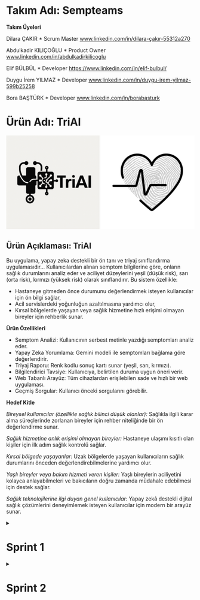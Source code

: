 # Takım Adı: Sempteams

**Takım Üyeleri**

Dilara ÇAKIR * Scrum Master  www.linkedin.com/in/dilara-çakır-55312a270

Abdulkadir KILIÇOĞLU * Product Owner  www.linkedin.com/in/abdulkadirkilicoglu

Elif BÜLBÜL * Developer  https://www.linkedin.com/in/elif-bulbul/

Duygu İrem YILMAZ * Developer  www.linkedin.com/in/duygu-irem-yilmaz-599b25258

Bora BAŞTÜRK * Developer  www.linkedin.com/in/borabasturk

# Ürün Adı: TriAI
<img src="bootcampFiles/general/headers/triai_major_logo.png" alt="triai" width="250"/> <img src="bootcampFiles/general/headers/triai_product_logo.png" alt="triai" width="250"/>


## Ürün Açıklaması: TriAI

Bu uygulama, yapay zeka destekli bir ön tanı ve triyaj sınıflandırma uygulamasıdır... 
Kullanıcılardan alınan semptom bilgilerine göre, onların sağlık durumlarını analiz eder ve aciliyet düzeylerini yeşil (düşük risk), sarı (orta risk), kırmızı (yüksek risk) olarak sınıflandırır.
Bu sistem özellikle:
- Hastaneye gitmeden önce durumunu değerlendirmek isteyen kullanıcılar için ön bilgi sağlar,
- Acil servislerdeki yoğunluğun azaltılmasına yardımcı olur,
- Kırsal bölgelerde yaşayan veya sağlık hizmetine hızlı erişimi olmayan bireyler için rehberlik sunar.


**Ürün Özellikleri**

- Semptom Analizi: Kullanıcının serbest metinle yazdığı semptomları analiz eder.
- Yapay Zeka Yorumlama: Gemini modeli ile semptomları bağlama göre değerlendirir.
- Triyaj Raporu: Renk kodlu sonuç kartı sunar (yeşil, sarı, kırmızı).
- Bilgilendirici Tavsiye: Kullanıcıya, belirtilen duruma uygun öneri verir.
- Web Tabanlı Arayüz: Tüm cihazlardan erişilebilen sade ve hızlı bir web uygulaması.
- Geçmiş Sorgular: Kullanıcı önceki sorgularını görebilir.

**Hedef Kitle**

*Bireysel kullanıcılar (özellikle sağlık bilinci düşük olanlar):*
Sağlıkla ilgili karar alma süreçlerinde zorlanan bireyler için rehber niteliğinde bir ön değerlendirme sunar.

*Sağlık hizmetine anlık erişimi olmayan bireyler:*
Hastaneye ulaşımı kısıtlı olan kişiler için ilk adım sağlık kontrolü sağlar.

*Kırsal bölgede yaşayanlar:*
Uzak bölgelerde yaşayan kullanıcıların sağlık durumlarını önceden değerlendirebilmelerine yardımcı olur.

*Yaşlı bireyler veya bakım hizmeti veren kişiler:*
Yaşlı bireylerin aciliyetini kolayca anlayabilmeleri ve bakıcıların doğru zamanda müdahale edebilmesi için destek sağlar.

*Sağlık teknolojilerine ilgi duyan genel kullanıcılar:*
Yapay zekâ destekli dijital sağlık çözümlerini deneyimlemek isteyen kullanıcılar için modern bir arayüz sunar.


<details>
    <summary><h1>Sprint 1</h1></summary>




<details>
    <summary><h3>Sprint 1 - App Screenshots</h3></summary>
  <table style="width: 100%;">
    <tr>
      <td colspan="4" style="text-align: center;"><h2> </h2></td>
    </tr>
    <tr>
      <td style="width: 25%;"><img src="bootcampFiles/sprintOne/screenshots/1.jpg" style="max-width: 100%; height: auto;"></td>
      <td style="width: 25%;"><img src="bootcampFiles/sprintOne/screenshots/2.jpg" style="max-width: 100%; height: auto;"></td>
    </tr>
  </table>
  </details>   


  <details>
    <summary><h3>Sprint 1 - Sprint Board Update Screenshots</h3></summary>
    <img src="bootcampFiles/sprintOne/boardupdate/1.jpg" style="max-width: 100%; height: auto;">
    <img src="bootcampFiles/sprintOne/boardupdate/2.jpg" style="max-width: 100%; height: auto;">
    <img src="bootcampFiles/sprintOne/boardupdate/3.jpg" style="max-width: 100%; height: auto;">
    <img src="bootcampFiles/sprintOne/boardupdate/4.jpg" style="max-width: 100%; height: auto;">
  </details>

  <details>
    <summary><h3>Sprint 1 - Proje Takip Aracı</h3></summary>
    <img src="bootcampFiles/sprintTwo/proje_takip/1.jpg" style="max-width: 100%; height: auto;">
  </details>


  - **Sprint Notes**:
    "İlk sprint sürecinde görev dağılımı yapıldı. Herkesten kod yazması istenmesi üzerine görevlerde ortak payda sağlanarak herkesin olağan uygunluk durumuna göre yapabilirlik seviyesine göre görevlerde rol alması sağlandı.
İlk olarak tasarımın canvada yapılmasına karar verildi."

  - **Sprint içinde beklenen puan tamamlama**: 13 puan
  - **Puan Tamamlama Mantığı**: "
| Ürün fikrinin ve vizyonunun netleştirilmesi | 3 SP | Araştırma ve ekip içi tartışmalar |
| Teknolojik altyapının belirlenmesi | 2 SP | LLM, frontend ve backend seçimleri |
| Semptom analiz akışının planlanması | 3 SP | Kullanıcıdan veri alma ve işleme |
| Gemini LLM kullanım araştırması | 3 SP | API + NLP senaryoları |
| UI mockup taslağı oluşturulması | 2 SP | Giriş ve sonuç ekranlarının temel taslağı |
  
  "
  - **Daily Scrum**: "
    
    •⁠  ⁠Platform: Google Meet  
    •⁠  ⁠Sıklık: Haftalık toplantılar  
    •⁠  ⁠İçerik:  
      - Kim ne yapıyor?  
      - Karşılaşılan engeller  
      - Sapmalar var mı?  
    •⁠  ⁠Notlar: WhatsApp üzerinden saklanmaktadır
  "
  - **Product Backlog URL:** 
  https://trello.com/b/ZeRCIMNF/trello-panom
  - **Sprint Review:**
    
    *Tamamlananlar:*
- Ürün fikri netleştirildi  
- Teknolojik yapı belirlendi  
- Semptom analiz mimarisi tanımlandı  
- Gemini LLM örnek istekleri araştırıldı  

*Eksik Kalanlar:*
- UI bileşenleri sadece taslak seviyesinde
    "

  - **Sprint Review Participants:** Dilara ÇAKIR, Abdulkadir KILIÇOĞLU, Elif BÜLBÜL, Duygu YILMAZ, Bora BAŞTÜRK 


# Sprint 1 - Retrospective 

## İyi Gidenler

- **Takım İçi İletişim Güçlüydü:**  
  Ekip üyeleri fikirlerini açıkça ifade edebildi ve karar alma süreçlerinde herkesin katkısı oldu. Bu durum fikir birliğine hızlı bir şekilde ulaşılmasını sağladı.

- **Görev Dağılımı Verimliydi:**  
  Görevler, ekip üyelerinin teknik yeterliliklerine ve uygunluk durumlarına göre dengeli şekilde dağıtıldı. Herkesin kodlama sürecine katkı sağlaması teşvik edildi ve büyük ölçüde başarıldı.

- **Sprint Hedeflerine Odaklanıldı:**  
  Ürün fikri, teknolojik yapı ve semptom analiz mimarisi gibi temel sprint hedefleri başarıyla tamamlandı. Önceden belirlenen story point’lerin çoğu yerine getirildi.

---

##  Geliştirilmesi Gerekenler

- **Daily Scrum Toplantı Frekansı Yetersizdi:**  
  Haftada yalnızca bir kez yapılan toplantılar, bazı sorunların geç fark edilmesine yol açtı. Daha sık toplantılar ile süreç daha kontrollü ilerleyebilirdi.

- **Dokümantasyon Eksikliği:**  
  WhatsApp üzerinden yapılan birçok teknik tartışma ve karar, GitHub veya ortak bir dokümantasyon alanına aktarılmadı. Bu durum bilgi kaybına ve takibin zorlaşmasına neden oldu.

- **UI Mockup Yetersiz Kaldı:**  
  Canva üzerinden sadece giriş ve sonuç ekranları tasarlandı. Kullanıcı deneyimi açısından daha fazla ekran taslağına ihtiyaç duyulmakta.

---

##  Aksiyon Adımları (Bir Sonraki Sprint İçin)

- **Daily Scrum Toplantıları Artırılacak:**  
  Haftada en az 2 kez kısa Google Meet toplantıları yapılacak. Bu toplantılarda görev durumu, engeller ve sapmalar değerlendirilecek.

- **GitHub Üzerinden Düzenli Dokümantasyon:**  
  Her ekip üyesi kendi sorumlu olduğu işi (kod, araştırma çıktısı, mimari çizimler vb.) haftalık olarak GitHub’a yükleyecek. Bu süreç Trello üzerinden kontrol edilecek.

- **UI Mockup Genişletilecek:**  
  Sadece giriş ve sonuç ekranları ile sınırlı kalmayacak şekilde; semptom girişi, analiz sonucu ve kullanıcı profili ekranları da tasarlanacak. Taslaklar Canva veya Figma üzerinden hazırlanacak ve GitHub’a yüklenecek.

  
</details>



<details>
    <summary><h1>Sprint 2</h1></summary>

<details>
    <summary><h3>Sprint 2 - App Screenshots</h3></summary>
  <table style="width: 100%;">
    <tr>
      <td colspan="4" style="text-align: center;"><h2> </h2></td>
    </tr>
    <tr>
      <td style="width: 25%;"><img src="bootcampFiles/sprintTwo/screenshots/1.png" style="max-width: 100%; height: auto;"></td>
      <td style="width: 25%;"><img src="bootcampFiles/sprintTwo/screenshots/2.png" style="max-width: 100%; height: auto;"></td>
      <td style="width: 25%;"><img src="bootcampFiles/sprintTwo/screenshots/3.jpeg" style="max-width: 100%; height: auto;"></td>
      <td style="width: 25%;"><img src="bootcampFiles/sprintTwo/screenshots/4.jpeg" style="max-width: 100%; height: auto;"></td>
    </tr>
  </table>
  </details>

<details>
    <summary><h3>Sprint 2 - Sprint Board Update Screenshots</h3></summary>
    <img src="bootcampFiles/sprintTwo/boardupdate/1.jpeg" style="max-width: 100%; height: auto;">
    <img src="bootcampFiles/sprintTwo/boardupdate/2.jpeg" style="max-width: 100%; height: auto;">
    <img src="bootcampFiles/sprintTwo/boardupdate/3.jpeg" style="max-width: 100%; height: auto;">
    <img src="bootcampFiles/sprintTwo/boardupdate/4.jpeg" style="max-width: 100%; height: auto;">
  </details>


 <details>
    <summary><h3>Sprint 2 - Proje Takip Aracı</h3></summary>
    <img src="bootcampFiles/sprintTwo/proje_takip/1.jpeg" style="max-width: 100%; height: auto;">
  </details>

    
###  Sprint Notları

- Sprint 2'de temel amaç: API katmanının oluşturulması, veri tabanının tamamlanması ve arayüzün temel şemasının geliştirilmesiydi.
- Geri bildirim sisteminin ve kullanıcı rol mantığının kurulması hedeflendi.
- Kullanıcı rolleri (Admin, Doktor, Hemşire) için temel erişim kontrolleri ve ilgili endpointler oluşturuldu.

---

###  Tahmin Edilen Tamamlanacak Puan ve Tahmin Mantığı

| Task | Story Point (SP) | Tahmin Gerekçesi |
|------|------------------|------------------|
| Kullanıcı rolleri için veritabanı oluşturulması | 3 SP | Orta seviye, CRUD gerektiriyor |
| `FastAPI` ile authentication ve role-check yapısı | 5 SP | Kullanıcı doğrulama ve yönlendirme mantığı içeriyor |
| Doktor geri bildirim (feedback) modülünün geliştirilmesi | 5 SP | Hem frontend hem backend bağlantısı var |
| Prediction endpoint şeması tasarımı | 3 SP | Placeholder logic ve yönlendirme içeriyor |
| Arayüzde temel tasarım ve API bağlantı başlangıcı | 3 SP | Mobil responsive tasarım hazırlığı |

**Toplam SP:** 19 SP  
**Sprint hedefi başarı oranı:** %90 (Feedback'te kontrol fonksiyonu eksik olabilir)

---

###  Sprint Gelişmeleri (Sprint Board Updates)

| Durum | Task |
|-------|------|
| ✅ Yapıldı | Kullanıcı rolleri endpointleri (`/admin`) |
| ✅ Yapıldı | Geri bildirim API'leri (`/feedback`) |
| ✅ Yapıldı | Prediction API endpointleri (`/prediction`) |
| 🟡 Devam Ediyor | Arayüzün API bağlantıları (axios + test) |
| 🔲 Planlandı | LLM ile gerçek model bağlantısı |

---

###  Ekran Görüntüleri

>  `routers/` klasöründe yapılan modüler endpoint yapısı  
>  `feedback` formu veri modeli – `ModelFeedbackRequest`  
>  Trello Sprint Board'dan görev durumu ekranı  
>  Veritabanı şeması diyagramı (istenirse SS veya ERD şeması eklenebilir)

---
### Daily Scrum: 

•⁠ ⁠Platform: Google Meet

•⁠ ⁠Sıklık: Haftalık toplantılar

•⁠ ⁠İçerik:
- Kim ne yapıyor?  
- Karşılaşılan engeller  
- Sapmalar var mı?  

•⁠ ⁠Notlar: WhatsApp üzerinden saklanmaktadır 

•⁠Product Backlog URL: https://trello.com/b/ZeRCIMNF/trello-panom


###  Sprint Review

- Kullanıcı yönetimi ve rol bazlı erişim başarılı şekilde kuruldu.
- `FastAPI` üzerinden JSON tabanlı örnek veri ile testler yapıldı.
- Model prediction kısmı henüz placeholder durumunda, 3. sprintte LLM bağlantısı yapılacak.
- Doktor geri bildirimi ile yapay zekayı eğitmeye yönelik temel yapı tamamlandı.

---

###  Sprint Retrospective

| Soru | Yanıt |
|------|-------|
| **Ne iyi gitti?** | Backend API tasarımı planlandığı gibi tamamlandı. |
| **Ne geliştirilebilir?** | Arayüz ile API bağlantıları daha erken entegre edilebilirdi. |
| **Hangi engeller vardı?** | Ekipte birkaç kişi şehir dışındaydı, async ilerlemek zor oldu. |
| **İyileştirme önerisi?** | Erken testler ve otomasyon entegrasyonu planlandı. |







  

  </details>
